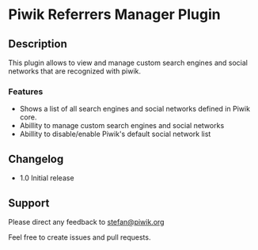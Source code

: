 # Piwik Referrers Manager Plugin

## Description

This plugin allows to view and manage custom search engines and social networks that are recognized with piwik.

### Features

- Shows a list of all search engines and social networks defined in Piwik core.
- Abillity to manage custom search engines and social networks
- Abillity to disable/enable Piwik's default social network list

## Changelog

- 1.0 Initial release

## Support

Please direct any feedback to [stefan@piwik.org](mailto:stefan@piwik.org)

Feel free to create issues and pull requests.
